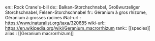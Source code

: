

en:: Rock Crane's-bill
de:: Balkan-Storchschnabel, Großwurzeliger Storchschnabel, Felsen-Storchschnabel
fr:: Géranium à gros rhizome, Géranium à grosses racines
iNat-url:: https://www.inaturalist.org/taxa/320685
wiki-url:: https://en.wikipedia.org/wiki/Geranium_macrorrhizum
rank:: [[species]]
alias:: [[Geranium macrorrhizum]]